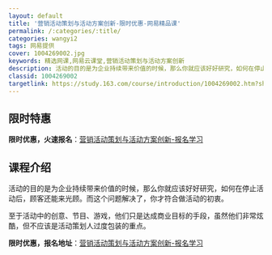 ```yaml
---
layout: default
title: '营销活动策划与活动方案创新-限时优惠-网易精品课'
permalink: /:categories/:title/
categories: wangyi2
tags: 网易提供
cover: 1004269002.jpg
keywords: 精选网课,网易云课堂,营销活动策划与活动方案创新
description: 活动的目的是为企业持续带来价值的时候，那么你就应该好好研究，如何在停止活动后，顾客还能来光顾。而这个问题解决了，你才符合
classid: 1004269002
targetlink: https://study.163.com/course/introduction/1004269002.htm?share=1&shareId=1025206652&utm_campaign=share&utm_medium=iphoneShare&utm_source=&utm_u=1025206652
---
```


## 限时特惠

**限时优惠，火速报名**：[营销活动策划与活动方案创新-报名学习](https://study.163.com/course/introduction/1004269002.htm?share=1&shareId=1025206652&utm_campaign=share&utm_medium=iphoneShare&utm_source=&utm_u=1025206652)

## 课程介绍

活动的目的是为企业持续带来价值的时候，那么你就应该好好研究，如何在停止活动后，顾客还能来光顾。而这个问题解决了，你才符合做活动的初衷。

至于活动中的创意、节目、游戏，他们只是达成商业目标的手段，虽然他们非常炫酷，但不应该是活动策划人过度包装的重点。

**限时优惠，报名地址**：[营销活动策划与活动方案创新-报名学习](https://study.163.com/course/introduction/1004269002.htm?share=1&shareId=1025206652&utm_campaign=share&utm_medium=iphoneShare&utm_source=&utm_u=1025206652)

